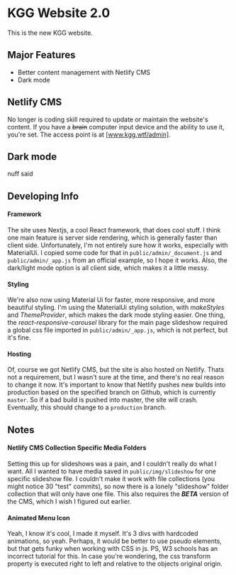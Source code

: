 # KGG Website 2.0

This is the new KGG website.

## Major Features

- Better content management with Netlify CMS
- Dark mode

## Netlify CMS

No longer is coding skill required to update or maintain the website's content. If you have a ~~brain~~ computer input device and the ability to use it, you're set. The access point is at [www.kgg.wtf/admin].

## Dark mode

nuff said

## Developing Info

#### Framework 
The site uses Nextjs, a cool React framework, that does cool stuff. I think one main feature is server side rendering, which is generally faster than client side. Unfortunately, I'm not entirely sure how it works, especially with MaterialUi. I copied some code for that in `public/admin/_document.js` and `public/admin/_app.js` from an official example, so I hope it works. Also, the dark/light mode option is all client side, which makes it a little messy.

#### Styling
We're also now using Material Ui for faster, more responsive, and more beautiful styling. I'm using the MaterialUi styling solution, with _makeStyles_ and _ThemeProvider_, which makes the dark mode styling easier. One thing, the _react-responsive-carousel_ library for the main page slideshow required a global css file imported in `public/admin/_app.js`, which is not perfect, but it's fine.

#### Hosting
Of, course we got Netlify CMS, but the site is also hosted on Netlify. Thats not a requirement, but I wasn't sure at the time, and there's no real reason to change it now. It's important to know that Netlify pushes new builds into production based on the specified branch on Github, which is currently `master`. So if a bad build is pushed into master, the site will crash. Eventually, this should change
to a `production` branch.

## Notes

#### Netlify CMS Collection Specific Media Folders

Setting this up for slideshows was a pain, and I couldn't really do what I want. All I wanted to have media saved in `public/img/slideshow` for one specific slideshow file. I couldn't make it work with file collections (you might notice 30 "test" commits), so now there is a lonely "slideshow" folder collection that will only have one file. This also requires the **_BETA_** version of the CMS, which I wish I figured out earlier.

#### Animated Menu Icon

Yeah, I know it's cool, I made it myself. It's 3 divs with hardcoded animations, so yeah. Perhaps, it would be better to use pseudo elements, but that gets funky when working with CSS in js. PS, W3 schools has an incorrect tutorial for this. In case you're wondering, the css transform property is executed right to left and relative to the objects original origin.
